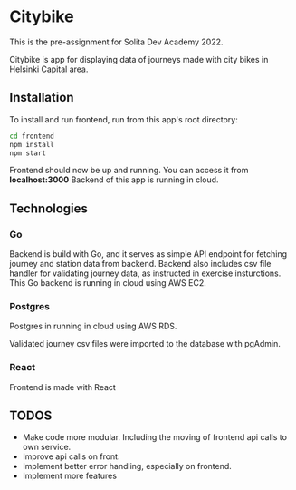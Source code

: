 # Citybike

This is the pre-assignment for Solita Dev Academy 2022.

Citybike is app for displaying data of journeys made with city bikes in Helsinki Capital area.

## Installation

To install and run frontend, run from this app's root directory:

```bash
cd frontend
npm install
npm start
```

Frontend should now be up and running. You can access it from **localhost:3000**
Backend of this app is running in cloud.

## Technologies

### Go

Backend is build with Go, and it serves as simple API endpoint for fetching journey and station data from backend.
Backend also includes csv file handler for validating journey data, as instructed in exercise insturctions.
This Go backend is running in cloud using AWS EC2.

### Postgres

Postgres in running in cloud using AWS RDS.

Validated journey csv files were imported to the database with pgAdmin.

### React

Frontend is made with React

## TODOS

- Make code more modular. Including the moving of frontend api calls to own service.
- Improve api calls on front.
- Implement better error handling, especially on frontend.
- Implement more features
